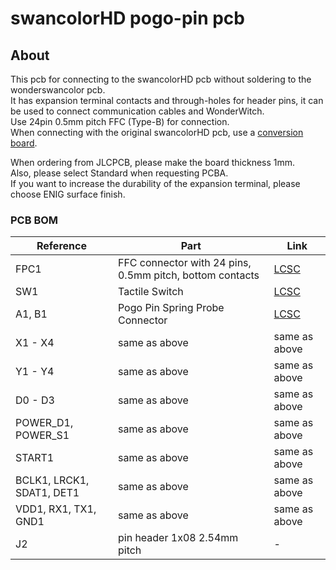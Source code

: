 # swancolorHD pogo-pin pcb

## About
This pcb for connecting to the swancolorHD pcb without soldering to the wonderswancolor pcb.  
It has expansion terminal contacts and through-holes for header pins, it can be used to connect communication cables and WonderWitch.  
Use 24pin 0.5mm pitch FFC (Type-B) for connection.  
When connecting with the original swancolorHD pcb, use a [conversion board](https://ja.aliexpress.com/item/1005007309969931.html).  

When ordering from JLCPCB, please make the board thickness 1mm.  
Also, please select Standard when requesting PCBA.  
If you want to increase the durability of the expansion terminal, please choose ENIG surface finish.  

### PCB BOM
| **Reference** | **Part** | **Link** |
|---------|------|------|
|FPC1    | FFC connector with 24 pins, 0.5mm pitch, bottom contacts | [LCSC](https://lcsc.com/product-detail/FFC-FPC-Connectors_XUNPU-FPC-05F-24PH20_C2856805.html)|
|SW1     | Tactile Switch | [LCSC](https://www.lcsc.com/product-detail/Tactile-Switches_XUNPU-TS-1088-AR02016_C720477.html)|
|A1, B1  | Pogo Pin Spring Probe Connector |[LCSC](https://www.lcsc.com/product-detail/Pogo-Pin-Spring-Probe-Connector_Xinyangze-YZ105312061P-01_C5157237.html)|
|X1 - X4 | same as above | same as above |
|Y1 - Y4 | same as above | same as above |
|D0 - D3 | same as above | same as above |
|POWER_D1, POWER_S1 | same as above | same as above |
|START1 | same as above | same as above |
|BCLK1, LRCK1, SDAT1, DET1 | same as above | same as above |
|VDD1, RX1, TX1, GND1 | same as above | same as above |
|J2     | pin header 1x08 2.54mm pitch | - |
